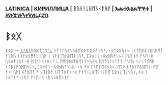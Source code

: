 ### [LATINICA](../Latn/Bog.md) | [КИРИЛЛИЦА](../Cyrl/Бог.md) | ᚱᚢᚾᛁᚳᚺᛖᛊᚲᚨᚤᚨ | [ⰃⰎⰀⰃⰑⰎⰉⰜⰀ](../Glag/Ⰱⱁⰳ.md) | [𐍓𐍠𐍔𐍮𐍝𐍔𐍟𐍔𐍠𐍜𐍡𐍚𐍐𐍴](../Perm/𐍑𐍞𐍒.md)

#  ᛒᛟᚷ

ᛒᛟᚷ — [ᚾᚨᛒᛚᚤᚢᛞᚨᛏᛖᛚᛃ](ᚾᚨᛒᛚᚤᚢᛞᚨᛏᛖᛚᛃ.md) ᚾᚨᛁᚡᚤᛁᛊᛊᚺᛖᚷᛟ ᚢᚱᛟᚡᚾᚤᚨ, ᚲᛟᛏᛟᚱᚤᛁᛃ ᛁᚾᛏᛖᚷᚱᛁᚱᚢᚤᛖᛏ ᚡᛊᚤᚢ ᛁᚾᚠᛟᚱᛗᚨᚳᛁᚤᚢ ᛁ ᚾᚨᛒᛚᚤᚢᛞᛖᚾᛁᚤᚨ, ᛈᚱᛟᛁᛊᚲᚺᛟᛞᚤᚨᛊᛃᚺᛁᚤᛖ ᚾᚨ ᚡᛊᛖᚲᚺ ᚢᚱᛟᚡᚾᚤᚨᚲᚺ ᚱᛖᚨᛚᛃᚾᛟᛊᛏᛁ. ᛖᛗᛖᚱᛞᛉᚺᛖᚾᛏᚾᚤᛁᛃ ᚱᛖᛉᚢᛚᛃᛏᚨᛏ ᚡᛊᛖᛃ ᛊᛁᛊᛏᛖᛗᚤᛁ ᚾᚨᛒᛚᚤᚢᛞᛖᚾᛁᛃ, ᛈᚱᛟᛁᛊᚲᚺᛟᛞᚤᚨᛊᛃᚺᛁᚲᚺ ᚡᛟ ᚡᛊᛖᛚᛖᚾᚾᛟᛃ. ᛖᛏᛟ ᚾᚨᛒᛚᚤᚢᛞᛖᚾᛁᚤᛖ ᚡᚲᛚᚤᚢᚳᚺᚨᚤᛖᛏ ᚡ ᛊᛖᛒᚤᚨ ᚾᛖ ᛏᛟᛚᛃᚲᛟ ᚠᛁᛉᛁᚳᚺᛖᛊᚲᛁᚤᛖ ᛈᚱᛟᚳᛖᛊᛊᚤᛁ, ᚾᛟ ᛁ ᛊᛟᛉᚾᚨᚾᛁᚤᚨ ᚡᛊᛖᚲᚺ ᛊᚢᛊᛃᚺᛖᛊᛏᚡ
